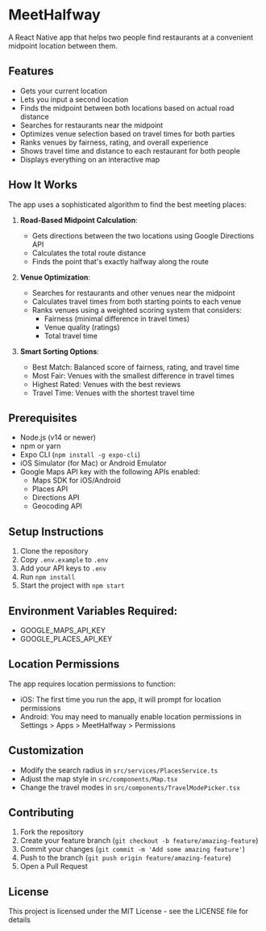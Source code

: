 # MeetHalfway

A React Native app that helps two people find restaurants at a convenient midpoint location between them.

## Features

- Gets your current location
- Lets you input a second location
- Finds the midpoint between both locations based on actual road distance
- Searches for restaurants near the midpoint
- Optimizes venue selection based on travel times for both parties
- Ranks venues by fairness, rating, and overall experience
- Shows travel time and distance to each restaurant for both people
- Displays everything on an interactive map

## How It Works

The app uses a sophisticated algorithm to find the best meeting places:

1. **Road-Based Midpoint Calculation**:
   - Gets directions between the two locations using Google Directions API
   - Calculates the total route distance
   - Finds the point that's exactly halfway along the route

2. **Venue Optimization**:
   - Searches for restaurants and other venues near the midpoint
   - Calculates travel times from both starting points to each venue
   - Ranks venues using a weighted scoring system that considers:
     - Fairness (minimal difference in travel times)
     - Venue quality (ratings)
     - Total travel time

3. **Smart Sorting Options**:
   - Best Match: Balanced score of fairness, rating, and travel time
   - Most Fair: Venues with the smallest difference in travel times
   - Highest Rated: Venues with the best reviews
   - Travel Time: Venues with the shortest travel time

## Prerequisites

- Node.js (v14 or newer)
- npm or yarn
- Expo CLI (`npm install -g expo-cli`)
- iOS Simulator (for Mac) or Android Emulator
- Google Maps API key with the following APIs enabled:
  - Maps SDK for iOS/Android
  - Places API
  - Directions API
  - Geocoding API

## Setup Instructions

1. Clone the repository
2. Copy `.env.example` to `.env`
3. Add your API keys to `.env`
4. Run `npm install`
5. Start the project with `npm start`

## Environment Variables Required:
- GOOGLE_MAPS_API_KEY
- GOOGLE_PLACES_API_KEY

## Location Permissions

The app requires location permissions to function:

- iOS: The first time you run the app, it will prompt for location permissions
- Android: You may need to manually enable location permissions in Settings > Apps > MeetHalfway > Permissions

## Customization

- Modify the search radius in `src/services/PlacesService.ts`
- Adjust the map style in `src/components/Map.tsx`
- Change the travel modes in `src/components/TravelModePicker.tsx`

## Contributing

1. Fork the repository
2. Create your feature branch (`git checkout -b feature/amazing-feature`)
3. Commit your changes (`git commit -m 'Add some amazing feature'`)
4. Push to the branch (`git push origin feature/amazing-feature`)
5. Open a Pull Request

## License

This project is licensed under the MIT License - see the LICENSE file for details 